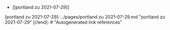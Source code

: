 - [[portland zu 2021-07-29]]

[//begin]: # "Autogenerated link references for markdown compatibility"
[portland zu 2021-07-29]: ../pages/portland zu 2021-07-29.md "portland zu 2021-07-29"
[//end]: # "Autogenerated link references"